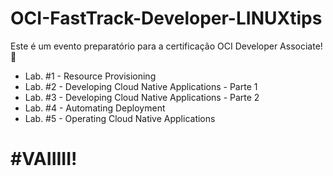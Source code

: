 # OCI-FastTrack-Developer-LINUXtips
Este é um evento preparatório para a certificação OCI Developer Associate! 🚀

- Lab. #1 - Resource Provisioning
- Lab. #2 - Developing Cloud Native Applications - Parte 1
- Lab. #3 - Developing Cloud Native Applications - Parte 2
- Lab. #4 - Automating Deployment
- Lab. #5 - Operating Cloud Native Applications

# #VAIIIII!